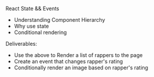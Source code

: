 React State && Events

- Understanding Component Hierarchy
- Why use state
- Conditional rendering

Deliverables:

- Use the above to Render a list of rappers to the page
- Create an event that changes rapper's rating
- Conditionally render an image based on rapper's rating
